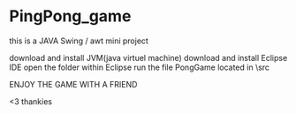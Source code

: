 # PingPong_game
this is a JAVA Swing / awt mini project

download and install JVM(java virtuel machine)
download and install Eclipse IDE 
open the folder within Eclipse 
run the file PongGame located in \src

ENJOY THE GAME WITH A FRIEND

<3 thankies


